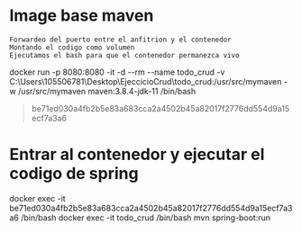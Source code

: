 
# Image base maven
    Forwardeo del puerto entre el anfitrion y el contenedor
    Montando el codigo como volumen
    Ejecutamos el bash para que el contenedor permanezca vivo


docker run -p 8080:8080 -it -d --rm --name todo_crud -v C:\Users\105506781\Desktop\EjeccicioCrud\todo_crud:/usr/src/mymaven -w /usr/src/mymaven maven:3.8.4-jdk-11 /bin/bash
> be71ed030a4fb2b5e83a683cca2a4502b45a82017f2776dd554d9a15ecf7a3a6

# Entrar al contenedor y ejecutar el codigo de spring

docker exec -it be71ed030a4fb2b5e83a683cca2a4502b45a82017f2776dd554d9a15ecf7a3a6 /bin/bash
docker exec -it todo_crud /bin/bash
mvn spring-boot:run




